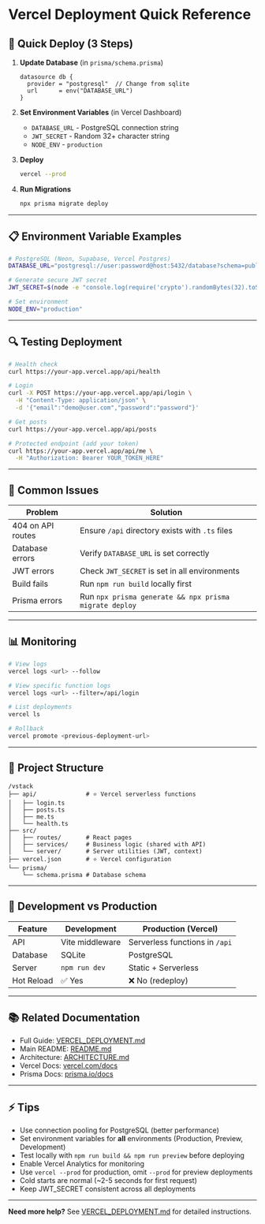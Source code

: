 # Vercel Deployment Quick Reference

## 🚀 Quick Deploy (3 Steps)

1. **Update Database** (in `prisma/schema.prisma`)
   ```prisma
   datasource db {
     provider = "postgresql"  // Change from sqlite
     url      = env("DATABASE_URL")
   }
   ```

2. **Set Environment Variables** (in Vercel Dashboard)
   - `DATABASE_URL` - PostgreSQL connection string
   - `JWT_SECRET` - Random 32+ character string
   - `NODE_ENV` - `production`

3. **Deploy**
   ```bash
   vercel --prod
   ```

4. **Run Migrations**
   ```bash
   npx prisma migrate deploy
   ```

---

## 📋 Environment Variable Examples

```bash
# PostgreSQL (Neon, Supabase, Vercel Postgres)
DATABASE_URL="postgresql://user:password@host:5432/database?schema=public"

# Generate secure JWT secret
JWT_SECRET=$(node -e "console.log(require('crypto').randomBytes(32).toString('hex'))")

# Set environment
NODE_ENV="production"
```

---

## 🔍 Testing Deployment

```bash
# Health check
curl https://your-app.vercel.app/api/health

# Login
curl -X POST https://your-app.vercel.app/api/login \
  -H "Content-Type: application/json" \
  -d '{"email":"demo@user.com","password":"password"}'

# Get posts
curl https://your-app.vercel.app/api/posts

# Protected endpoint (add your token)
curl https://your-app.vercel.app/api/me \
  -H "Authorization: Bearer YOUR_TOKEN_HERE"
```

---

## 🐛 Common Issues

| Problem | Solution |
|---------|----------|
| 404 on API routes | Ensure `/api` directory exists with `.ts` files |
| Database errors | Verify `DATABASE_URL` is set correctly |
| JWT errors | Check `JWT_SECRET` is set in all environments |
| Build fails | Run `npm run build` locally first |
| Prisma errors | Run `npx prisma generate && npx prisma migrate deploy` |

---

## 📊 Monitoring

```bash
# View logs
vercel logs <url> --follow

# View specific function logs
vercel logs <url> --filter=/api/login

# List deployments
vercel ls

# Rollback
vercel promote <previous-deployment-url>
```

---

## 📁 Project Structure

```
/vstack
├── api/              # ⭐ Vercel serverless functions
│   ├── login.ts
│   ├── posts.ts
│   ├── me.ts
│   └── health.ts
├── src/
│   ├── routes/       # React pages
│   ├── services/     # Business logic (shared with API)
│   └── server/       # Server utilities (JWT, context)
├── vercel.json       # ⭐ Vercel configuration
└── prisma/
    └── schema.prisma # Database schema
```

---

## 🔄 Development vs Production

| Feature | Development | Production (Vercel) |
|---------|-------------|---------------------|
| API | Vite middleware | Serverless functions in `/api` |
| Database | SQLite | PostgreSQL |
| Server | `npm run dev` | Static + Serverless |
| Hot Reload | ✅ Yes | ❌ No (redeploy) |

---

## 📚 Related Documentation

- Full Guide: [VERCEL_DEPLOYMENT.md](./VERCEL_DEPLOYMENT.md)
- Main README: [README.md](./README.md)
- Architecture: [ARCHITECTURE.md](./ARCHITECTURE.md)
- Vercel Docs: [vercel.com/docs](https://vercel.com/docs)
- Prisma Docs: [prisma.io/docs](https://www.prisma.io/docs)

---

## ⚡ Tips

- Use connection pooling for PostgreSQL (better performance)
- Set environment variables for **all** environments (Production, Preview, Development)
- Test locally with `npm run build && npm run preview` before deploying
- Enable Vercel Analytics for monitoring
- Use `vercel --prod` for production, omit `--prod` for preview deployments
- Cold starts are normal (~2-5 seconds for first request)
- Keep JWT_SECRET consistent across all deployments

---

**Need more help?** See [VERCEL_DEPLOYMENT.md](./VERCEL_DEPLOYMENT.md) for detailed instructions.
